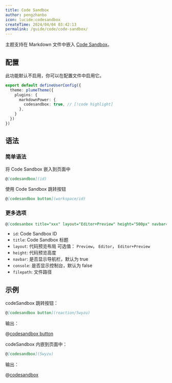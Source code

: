```yaml
---
title: Code Sandbox
author: pengzhanbo
icon: lucide:codesandbox
createTime: 2024/04/04 03:42:13
permalink: /guide/code/code-sandbox/
---
```


主题支持在 Markdown 文件中嵌入 [Code Sandbox](https://codesandbox.io)。

## 配置

此功能默认不启用，你可以在配置文件中启用它。

```ts title=".vuepress/config.ts"
export default defineUserConfig({
  theme: plumeTheme({
    plugins: {
      markdownPower: {
        codesandbox: true, // [!code highlight]
      },
    }
  })
})
```

## 语法

### 简单语法

将 Code Sandbox 嵌入到页面中

```md
@[codesandbox](id)
```

使用 Code Sandbox 跳转按钮

```md
@[codesandbox button](workspace/id)
```

### 更多选项

```md
@[codesanbox title="xxx" layout="Editor+Preview" height="500px" navbar="false" console](id#filepath)
```

- `id`: Code Sandbox ID
- `title`: Code Sandbox 标题
- `layout`: 代码预览布局 可选值： `Preview`， `Editor`， `Editor+Preview`
- `height`: 代码预览高度
- `navbar`: 是否显示导航栏，默认为 true
- `console`: 是否显示控制台，默认为 false
- `filepath`: 文件路径

## 示例

codeSandbox 跳转按钮：

```md
@[codesandbox button](reaction/5wyzu)
```

输出：

@[codesandbox button](reaction/5wyzu)

codeSandbox 内嵌到页面中：

```md
@[codesandbox](5wyzu)
```

输出：

@[codesandbox](5wyzu)
